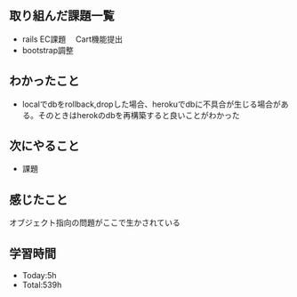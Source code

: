## 取り組んだ課題一覧
- rails EC課題 　Cart機能提出
- bootstrap調整
## わかったこと
- localでdbをrollback,dropした場合、herokuでdbに不具合が生じる場合がある。そのときはherokのdbを再構築すると良いことがわかった
## 次にやること
- 課題
## 感じたこと
オブジェクト指向の問題がここで生かされている
## 学習時間
- Today:5h
- Total:539h
